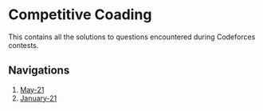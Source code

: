 # Competitive Coading

This contains all the solutions to questions encountered during Codeforces contests.

## Navigations

1. [May-21](./21-5-may)
1. [January-21](./21-1-jan)
